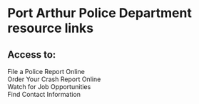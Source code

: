 # Port Arthur Police Department resource links

## Access to:  
File a Police Report Online  
Order Your Crash Report Online  
Watch for Job Opportunities  
Find Contact Information  
